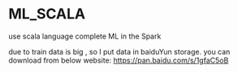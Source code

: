 # ML_SCALA
use scala language complete ML in the Spark

due to train data is big , so I put data in baiduYun storage. you can download from below website:
https://pan.baidu.com/s/1gfaC5oB
